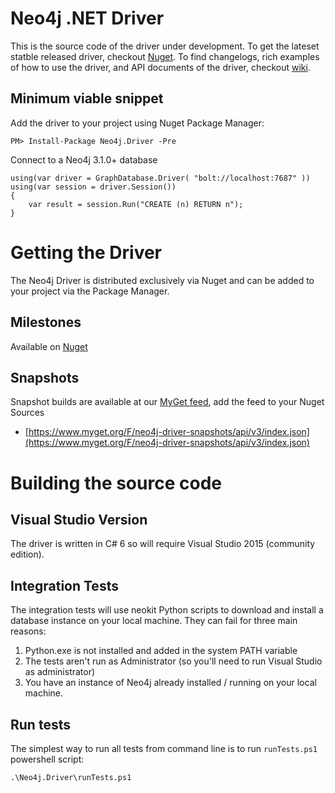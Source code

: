 # Neo4j .NET Driver
This is the source code of the driver under development. To get the lateset statble released driver, checkout [Nuget](https://www.nuget.org/packages/Neo4j.Driver/). To find changelogs, rich examples of how to use the driver, and API documents of the driver, checkout [wiki](https://github.com/neo4j/neo4j-dotnet-driver/wiki). 

## Minimum viable snippet

Add the driver to your project using Nuget Package Manager:

    PM> Install-Package Neo4j.Driver -Pre

Connect to a Neo4j 3.1.0+ database

    using(var driver = GraphDatabase.Driver( "bolt://localhost:7687" ))
    using(var session = driver.Session())
    {
        var result = session.Run("CREATE (n) RETURN n");
    }

# Getting the Driver

The Neo4j Driver is distributed exclusively via Nuget and can be added to your project via the Package Manager.

## Milestones

Available on [Nuget](https://www.nuget.org/packages/Neo4j.Driver)

## Snapshots

Snapshot builds are available at our [MyGet feed](https://www.myget.org/feed/neo4j-driver-snapshots/package/nuget/Neo4j.Driver), add the feed to your Nuget Sources

* [https://www.myget.org/F/neo4j-driver-snapshots/api/v3/index.json](https://www.myget.org/F/neo4j-driver-snapshots/api/v3/index.json)

# Building the source code

## Visual Studio Version

The driver is written in C# 6 so will require Visual Studio 2015 (community edition).

## Integration Tests

The integration tests will use neokit Python scripts to download and install a database instance on your local machine.
They can fail for three main reasons:

1. Python.exe is not installed and added in the system PATH variable
2. The tests aren't run as Administrator (so you'll need to run Visual Studio as administrator)
3. You have an instance of Neo4j already installed / running on your local machine.

## Run tests
The simplest way to run all tests from command line is to run `runTests.ps1` powershell script:

	.\Neo4j.Driver\runTests.ps1
